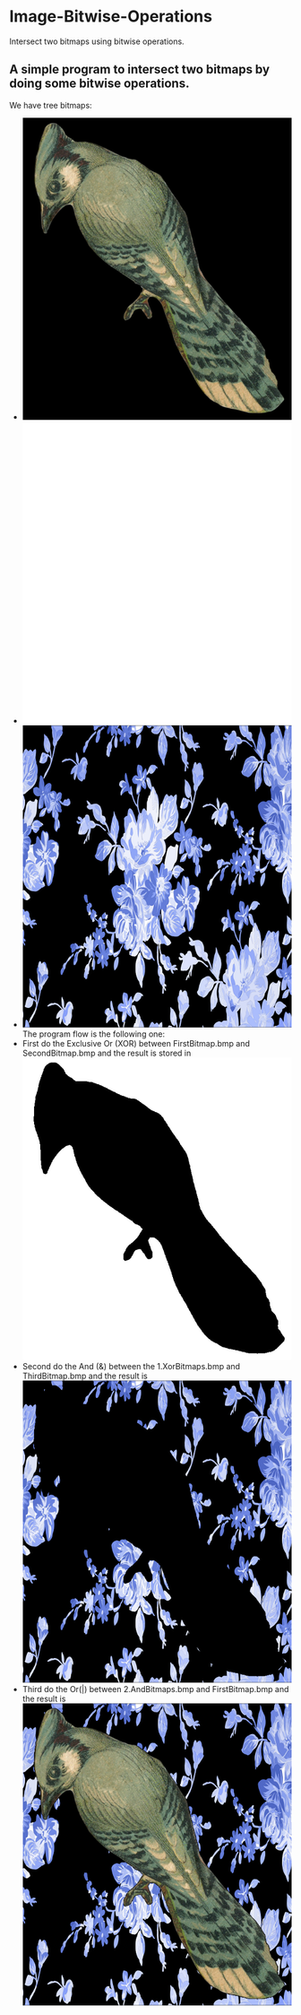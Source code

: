 # Image-Bitwise-Operations
Intersect two bitmaps using bitwise operations.

## A simple program to intersect two bitmaps by doing some bitwise operations.
We have tree bitmaps:
- ![FirstBitmap.bmp](https://raw.githubusercontent.com/MateiEduardPetrisor/Image-Bitwise-Operations/master/Image%20Bitwise%20Operations/FirstBitmap.bmp)
- ![SecondBitmap.bmp](https://raw.githubusercontent.com/MateiEduardPetrisor/Image-Bitwise-Operations/master/Image%20Bitwise%20Operations/SecondBitmap.bmp)
- ![ThirdBitmap.bmp](https://raw.githubusercontent.com/MateiEduardPetrisor/Image-Bitwise-Operations/master/Image%20Bitwise%20Operations/ThirdBitmap.bmp)
The program flow is the following one:
- First do the Exclusive Or (XOR) between FirstBitmap.bmp and SecondBitmap.bmp and the result is stored in ![1.XorBitmaps.bmp](https://raw.githubusercontent.com/MateiEduardPetrisor/Image-Bitwise-Operations/master/Image%20Bitwise%20Operations/1.XorBitmaps.bmp)
- Second do the And (&) between the 1.XorBitmaps.bmp and ThirdBitmap.bmp and the result is ![2.AndBitmaps.bmp](https://raw.githubusercontent.com/MateiEduardPetrisor/Image-Bitwise-Operations/master/Image%20Bitwise%20Operations/2.AndBitmaps.bmp)
- Third do the Or(|) between 2.AndBitmaps.bmp and FirstBitmap.bmp and the result is ![3.OrBitmaps.bmp](https://raw.githubusercontent.com/MateiEduardPetrisor/Image-Bitwise-Operations/master/Image%20Bitwise%20Operations/3.OrBitmaps.bmp)
